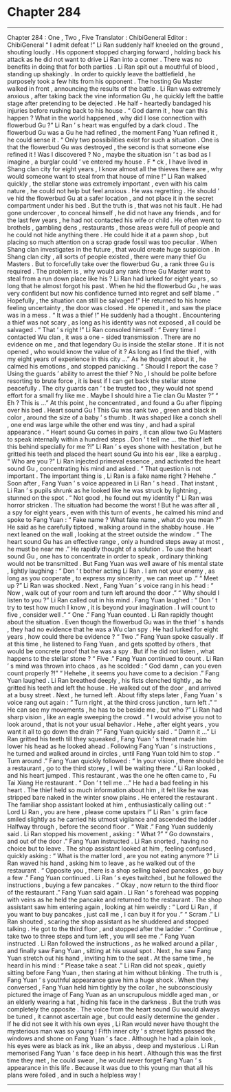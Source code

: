 
# Chapter 284


---

Chapter 284 : One , Two , Five
Translator :
ChibiGeneral
Editor :
ChibiGeneral
“ I admit defeat !” Li Ran suddenly half kneeled on the ground , shouting loudly .
His opponent stopped charging forward , holding back his attack as he did not want to drive Li Ran into a corner . There was no benefits in doing that for both parties .
Li Ran spit out a mouthful of blood , standing up shakingly .
In order to quickly leave the battlefield , he purposely took a few hits from his opponent .
The hosting Gu Master walked in front , announcing the results of the battle .
Li Ran was extremely anxious , after taking back the vine information Gu , he quickly left the battle stage after pretending to be dejected .
He half - heartedly bandaged his injuries before rushing back to his house .
“ God damn it , how can this happen ? What in the world happened , why did I lose connection with flowerbud Gu ?”
Li Ran ’ s heart was engulfed by a dark cloud .
The flowerbud Gu was a Gu he had refined , the moment Fang Yuan refined it , he could sense it .
“ Only two possibilities exist for such a situation . One is that the flowerbud Gu was destroyed , the second is that someone else refined it ! Was I discovered ? No , maybe the situation isn ’ t as bad as I imagine , a burglar could ’ ve entered my house . F * ck , I have lived in Shang clan city for eight years , I know almost all the thieves there are , why would someone want to steal from that house of mine !”
Li Ran walked quickly , the stellar stone was extremely important , even with his calm nature , he could not help but feel anxious .
He was regretting .
He should ’ ve hid the flowerbud Gu at a safer location , and not place it in the secret compartment under his bed .
But the truth is , that was not his fault .
He had gone undercover , to conceal himself , he did not have any friends , and for the last few years , he had not contacted his wife or child . He often went to brothels , gambling dens , restaurants , those areas were full of people and he could not hide anything there .
He could hide it at a pawn shop , but placing so much attention on a scrap grade fossil was too peculiar . When Shang clan investigates in the future , that would create huge suspicion .
In Shang clan city , all sorts of people existed , there were many thief Gu Masters . But to forcefully take over the flowerbud Gu , a rank three Gu is required . The problem is , why would any rank three Gu Master want to steal from a run down place like his ?
Li Ran had lurked for eight years , so long that he almost forgot his past . When he hid the flowerbud Gu , he was very confident but now his confidence turned into regret and self blame .
“ Hopefully , the situation can still be salvaged !”
He returned to his home feeling uncertainty , the door was closed .
He opened it , and saw the place was in a mess .
“ It was a thief !” He suddenly had a thought .
Encountering a thief was not scary , as long as his identity was not exposed , all could be salvaged .
“ That ’ s right !” Li Ran consoled himself : “ Every time I contacted Wu clan , it was a one - sided transmission . There are no evidence on me , and that legendary Gu is inside the stellar stone . If it is not opened , who would know the value of it ? As long as I find the thief , with my eight years of experience in this city …”
As he thought about it , he calmed his emotions , and stopped panicking .
“ Should I report the case ? Using the guards ’ ability to arrest the thief ? No , I should be polite before resorting to brute force , it is best if I can get back the stellar stone peacefully . The city guards can ’ t be trusted too , they would not spend effort for a small fry like me . Maybe I should hire a Tie clan Gu Master ?”
“ Eh ? This is …” At this point , he concentrated , and found a Gu after flipping over his bed .
Heart sound Gu !
This Gu was rank two , green and black in color , around the size of a baby ’ s thumb . It was shaped like a conch shell , one end was large while the other end was tiny , and had a spiral appearance .
“ Heart sound Gu comes in pairs , it can allow two Gu Masters to speak internally within a hundred steps . Don ’ t tell me … the thief left this behind specially for me ?!”
Li Ran ’ s eyes shone with hesitation , but he gritted his teeth and placed the heart sound Gu into his ear , like a earplug .
“ Who are you ?” Li Ran injected primeval essence , and activated the heart sound Gu , concentrating his mind and asked .
“ That question is not important . The important thing is , Li Ran is a fake name right ? Hehehe .” Soon after , Fang Yuan ’ s voice appeared in Li Ran ’ s head .
That instant , Li Ran ’ s pupils shrunk as he looked like he was struck by lightning , stunned on the spot .
“ Not good , he found out my identity !” Li Ran was horror stricken .
The situation had become the worst !
But he was after all , a spy for eight years , even with this turn of events , he calmed his mind and spoke to Fang Yuan : “ Fake name ? What fake name , what do you mean ?”
He said as he carefully tiptoed , walking around in the shabby house .
He next leaned on the wall , looking at the street outside the window .
“ The heart sound Gu has an effective range , only a hundred steps away at most , he must be near me .” He rapidly thought of a solution .
To use the heart sound Gu , one has to concentrate in order to speak , ordinary thinking would not be transmitted .
But Fang Yuan was well aware of his mental state , lightly laughing : “ Don ’ t bother acting Li Ran . I am not your enemy , as long as you cooperate , to express my sincerity , we can meet up .”
“ Meet up ?” Li Ran was shocked .
Next , Fang Yuan ’ s voice rang in his head : “ Now , walk out of your room and turn left around the door .”
“ Why should I listen to you ?” Li Ran called out in his mind .
Fang Yuan laughed : “ Don ’ t try to test how much I know , it is beyond your imagination . I will count to five , consider well .”
“ One .” Fang Yuan counted .
Li Ran rapidly thought about the situation .
Even though the flowerbud Gu was in the thief ’ s hands , they had no evidence that he was a Wu clan spy .
He had lurked for eight years , how could there be evidence ?
“ Two .” Fang Yuan spoke casually .
If at this time , he listened to Fang Yuan , and gets spotted by others , that would be concrete proof that he was a spy .
But if he did not listen , what happens to the stellar stone ?
“ Five .” Fang Yuan continued to count .
Li Ran ’ s mind was thrown into chaos , as he scolded : “ God damn , can you even count properly ?!”
“ Hehehe , it seems you have come to a decision .” Fang Yuan laughed .
Li Ran breathed deeply , his fists clenched tightly , as he gritted his teeth and left the house .
He walked out of the door , and arrived at a busy street . Next , he turned left .
About fifty steps later , Fang Yuan ’ s voice rang out again : “ Turn right , at the third cross junction , turn left .”
“ He can see my movements , he has to be beside me , but who ?” Li Ran had sharp vision , like an eagle sweeping the crowd .
“ I would advise you not to look around , that is not your usual behavior . Hehe , after eight years , you want it all to go down the drain ?” Fang Yuan quickly said .
“ Damn it …” Li Ran gritted his teeth till they squeaked , Fang Yuan ’ s threat made him lower his head as he looked ahead .
Following Fang Yuan ’ s instructions , he turned and walked around in circles , until Fang Yuan told him to stop .
“ Turn around .” Fang Yuan quickly followed : “ In your vision , there should be a restaurant , go to the third storey , I will be waiting there .”
Li Ran looked , and his heart jumped .
This restaurant , was the one he often came to , Fu Tai Xiang He restaurant .
“ Don ’ t tell me …” He had a bad feeling in his heart . The thief held so much information about him , it felt like he was stripped bare naked in the winter snow plains .
He entered the restaurant .
The familiar shop assistant looked at him , enthusiastically calling out : “ Lord Li Ran , you are here , please come upstairs !”
Li Ran ’ s grim face smiled slightly as he carried his utmost vigilance and ascended the ladder .
Halfway through , before the second floor .
“ Wait .” Fang Yuan suddenly said .
Li Ran stopped his movement , asking : “ What ?”
“ Go downstairs , and out of the door .” Fang Yuan instructed .
Li Ran snorted , having no choice but to leave .
The shop assistant looked at him , feeling confused , quickly asking : “ What is the matter lord , are you not eating anymore ?”
Li Ran waved his hand , asking him to leave , as he walked out of the restaurant .
“ Opposite you , there is a shop selling baked pancakes , go buy a few .” Fang Yuan continued .
Li Ran ’ s eyes twitched , but he followed the instructions , buying a few pancakes .
“ Okay , now return to the third floor of the restaurant .” Fang Yuan said again .
Li Ran ’ s forehead was popping with veins as he held the pancake and returned to the restaurant .
The shop assistant saw him entering again , looking at him weirdly : “ Lord Li Ran , if you want to buy pancakes , just call me , I can buy it for you .”
“ Scram .” Li Ran shouted , scaring the shop assistant as he shuddered and stopped talking .
He got to the third floor , and stopped after the ladder .
“ Continue , take two to three steps and turn left , you will see me .” Fang Yuan instructed .
Li Ran followed the instructions , as he walked around a pillar , and finally saw Fang Yuan , sitting at his usual spot .
Next , he saw Fang Yuan stretch out his hand , inviting him to the seat . At the same time , he heard in his mind : “ Please take a seat .”
Li Ran did not speak , quietly sitting before Fang Yuan , then staring at him without blinking .
The truth is , Fang Yuan ’ s youthful appearance gave him a huge shock .
When they conversed , Fang Yuan held him tightly by the collar , he subconsciously pictured the image of Fang Yuan as an unscrupulous middle aged man , or an elderly wearing a hat , hiding his face in the darkness .
But the truth was completely the opposite .
The voice from the heart sound Gu would always be tuned , it cannot ascertain age , but could easily determine the gender .
If he did not see it with his own eyes , Li Ran would never have thought the mysterious man was so young !
Fifth inner city ’ s street lights passed the windows and shone on Fang Yuan ’ s face . Although he had a plain look , his eyes were as black as ink , like an abyss , deep and mysterious .
Li Ran memorised Fang Yuan ’ s face deep in his heart .
Although this was the first time they met , he could swear , he would never forget Fang Yuan ’ s appearance in this life .
Because it was due to this young man that all his plans were foiled , and in such a helpless way !

---

